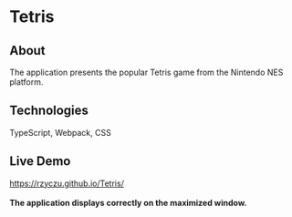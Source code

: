 # Tetris
 
## About 
The application presents the popular Tetris game from the Nintendo NES platform.


## Technologies
TypeScript,
Webpack,
CSS

## Live Demo
https://rzyczu.github.io/Tetris/
</br></br>
<b>The application displays correctly on the maximized window.</br>
